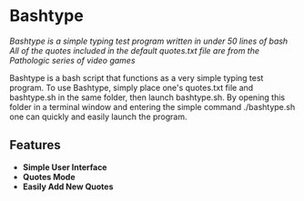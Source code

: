 # Bashtype

*Bashtype is a simple typing test program written in under 50 lines of bash*
*All of the quotes included in the default quotes.txt file are from the Pathologic series of video games*

Bashtype is a bash script that functions as a very simple typing test program.
To use Bashtype, simply place one's quotes.txt file and bashtype.sh in the same folder, then launch bashtype.sh.
By opening this folder in a terminal window and entering the simple command ./bashtype.sh one can quickly and easily launch the program.

## Features
* **Simple User Interface**
* **Quotes Mode**
* **Easily Add New Quotes**
